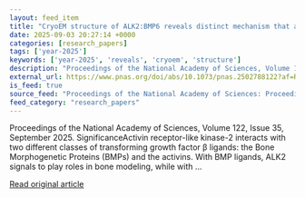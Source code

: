 ```yaml
---
layout: feed_item
title: "CryoEM structure of ALK2:BMP6 reveals distinct mechanism that allow ALK2 to interact with both BMP and activin ligands"
date: 2025-09-03 20:27:14 +0000
categories: [research_papers]
tags: ['year-2025']
keywords: ['year-2025', 'reveals', 'cryoem', 'structure']
description: "Proceedings of the National Academy of Sciences, Volume 122, Issue 35, September 2025"
external_url: https://www.pnas.org/doi/abs/10.1073/pnas.2502788122?af=R
is_feed: true
source_feed: "Proceedings of the National Academy of Sciences: Proceedings of the National Academy of Sciences: Table of Contents"
feed_category: "research_papers"
---
```


Proceedings of the National Academy of Sciences, Volume 122, Issue 35, September 2025. SignificanceActivin receptor-like kinase-2 interacts with two different classes of transforming growth factor β ligands: the Bone Morphogenetic Proteins (BMPs) and the activins. With BMP ligands, ALK2 signals to play roles in bone modeling, while with ...

[Read original article](https://www.pnas.org/doi/abs/10.1073/pnas.2502788122?af=R)
